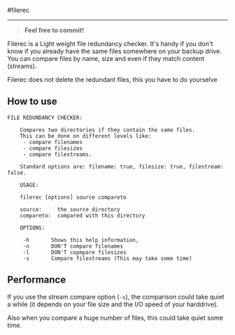 #filerec

---

> **Feel free to commit!**

Filerec is a Light weight file redundancy checker. It's handy if you don't know if you already have the same files somewhere
on your backup drive. You can compare files by name, size and even if they match content (streams). 

Filerec does not delete the redundant files, this you have to do yourselve

## How to use

```
FILE REDUNDANCY CHECKER:

    Compares two directories if they contain the same files. 
    This can be done on different levels like: 
     - compare filenames
     - compare filesizes 
     - compare filestreams.

    Standard options are: filename: true, filesize: true, filestream: false.
                 
    USAGE:
                   
    filerec [options] source compareto        

    source:     the source directory
    compareto:  compared with this directory       
                 
    OPTIONS:

     -h       Shows this help information,
     -n       DON'T compare filenames
     -l       DON'T copmpare filesizes
     -s       Compare filestreams (This may take some time)
```

## Performance

If you use the stream compare option (`-s`), the comparison could take quiet a while 
(it depends on your file size and the I/O speed of your harddrive).

Also when you compare a huge number of files, this could take quiet some time.

